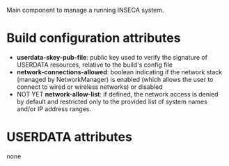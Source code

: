 Main component to manage a running INSECA system.

# Build configuration attributes

- **userdata-skey-pub-file**: public key used to verify the signature of USERDATA resources,
  relative to the build's config file
- **network-connections-allowed**: boolean indicating if the network stack (managed by NetworkManager) is enabled
  (which allows the user to connect to wired or wireless networks) or disabled
- NOT YET **network-allow-list**: if defined, the network access is denied by default and restricted only to the
  provided list of system names and/or IP address ranges.

# USERDATA attributes

none